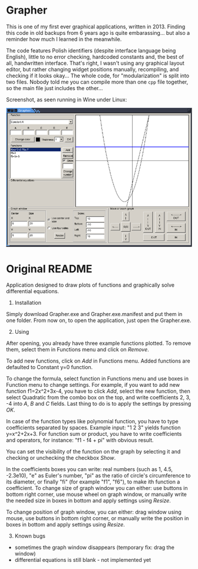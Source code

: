 # Grapher

This is one of my first ever graphical applications, written in 2013. 
Finding this code in old backups from 6 years ago is quite embarassing... but also a reminder how
much I learned in the meanwhile.

The code features Polish identifiers (despite interface language being English), little to no error checking,
hardcoded constants and, the best of all, handwritten interface. That's right, I wasn't using any graphical
layout editor, but rather changing widget positions manually, recompiling, and checking if it looks okay...
The whole code, for "modularization" is split into two files. Nobody told me you can compile more than one
`cpp` file together, so the main file just includes the other...

Screenshot, as seen running in Wine under Linux:

![screenshot](Screenshot-11.png)

# Original README

Application designed to draw plots of functions and graphically solve differential equations.


1. Installation

Simply download Grapher.exe and Grapher.exe.manifest and put them in one folder. From now on, to open the application, just open the Grapher.exe.

2. Using

After opening, you already have three example functions plotted. To remove them, select them in Functions menu and click on *Remove*. 

To add new functions, click on *Add* in Functions menu. Added functions are defaulted to Constant y=0 function.

To change the formula, select function in Functions menu and use boxes in Function menu to change settings. For example, if you want to add new function f1=2x^2+3x-4, you have to click *Add*, select the new function, then select Quadratic from the combo box on the top, and write coefficients 2, 3, -4 into *A*, *B* and *C* fields. Last thing to do is to apply the settings by pressing *OK*.

In case of the function types like polynomial function, you have to type coefficients separated by spaces. Example input: "1 2 3" yields function y=x^2+2x+3. For function sum or product, you have to write coefficients and operators, for instance: "f1 - f4 + pi" with obvious result.

You can set the visibility of the function on the graph by selecting it and checking or unchecking the checkbox *Show*.

In the coefficients boxes you can write: real numbers (such as 1, 4.5, -2.3e10), "e" as Euler's number, "pi" as the ratio of circle's circumference to its diameter, or finally "fi" (for example "f1", "f6"), to make ith function a coefficient. To change size of graph window you can either: use buttons in bottom right corner, use mouse wheel on graph window, or manually write the needed size in boxes in bottom and apply settings using *Resize*.

To change position of graph window, you can either: drag window using mouse, use buttons in bottom right corner, or manually write the position in boxes in bottom and apply settings using *Resize*.

3. Known bugs

- sometimes the graph window disappears (temporary fix: drag the window)
- differential equations is still blank - not implemented yet
